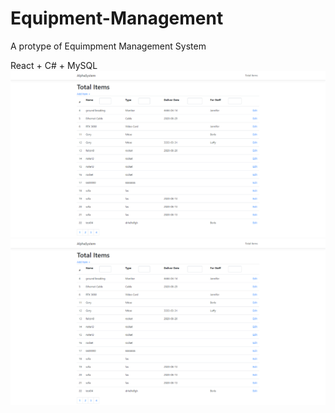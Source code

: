 # Equipment-Management

A protype of Equimpment Management System

React + C# + MySQL
<img src="image/intro-01.png">
![image](https://github.com/Jeffrey-Lin-23/Equipment-Management/blob/master/image/intro-01.png)

